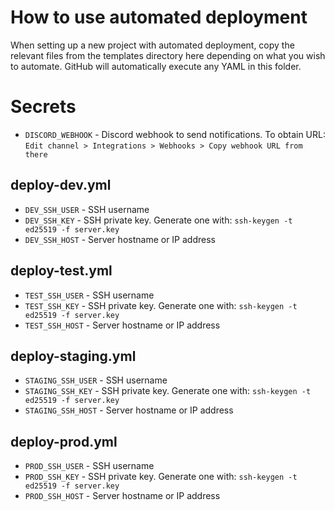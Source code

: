 # How to use automated deployment

When setting up a new project with automated deployment, copy the relevant files from the templates directory here
depending on what you wish to automate. GitHub will automatically execute any YAML in this folder.

# Secrets

- `DISCORD_WEBHOOK` - Discord webhook to send notifications. To obtain URL: `Edit channel > Integrations > Webhooks > Copy webhook URL from there`

## deploy-dev.yml

- `DEV_SSH_USER` - SSH username
- `DEV_SSH_KEY` - SSH private key. Generate one with: `ssh-keygen -t ed25519 -f server.key`
- `DEV_SSH_HOST` - Server hostname or IP address

## deploy-test.yml

- `TEST_SSH_USER` - SSH username
- `TEST_SSH_KEY` - SSH private key. Generate one with: `ssh-keygen -t ed25519 -f server.key`
- `TEST_SSH_HOST` - Server hostname or IP address

## deploy-staging.yml

- `STAGING_SSH_USER` - SSH username
- `STAGING_SSH_KEY` - SSH private key. Generate one with: `ssh-keygen -t ed25519 -f server.key`
- `STAGING_SSH_HOST` - Server hostname or IP address


## deploy-prod.yml

- `PROD_SSH_USER` - SSH username
- `PROD_SSH_KEY` - SSH private key. Generate one with: `ssh-keygen -t ed25519 -f server.key`
- `PROD_SSH_HOST` - Server hostname or IP address
